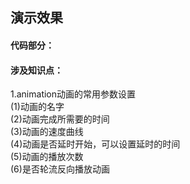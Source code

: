 ## 演示效果
#### 代码部分：
#### 涉及知识点：
1.animation动画的常用参数设置  
(1)动画的名字  
(2)动画完成所需要的时间  
(3)动画的速度曲线  
(4)动画是否延时开始，可以设置延时的时间  
(5)动画的播放次数  
(6)是否轮流反向播放动画  
